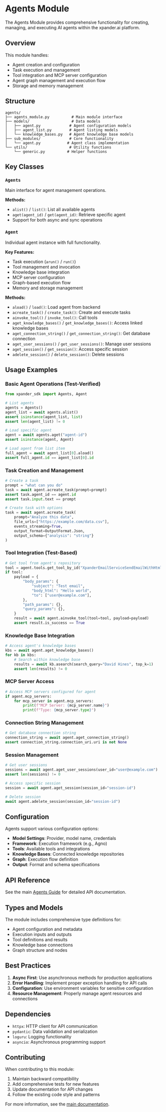 # Agents Module

The Agents Module provides comprehensive functionality for creating, managing, and executing AI agents within the xpander.ai platform.

## Overview

This module handles:
- Agent creation and configuration
- Task execution and management
- Tool integration and MCP server configuration
- Agent graph management and execution flow
- Storage and memory management

## Structure

```
agents/
├── agents_module.py          # Main module interface
├── models/                   # Data models
│   ├── agent.py             # Agent configuration models
│   ├── agent_list.py        # Agent listing models
│   └── knowledge_bases.py   # Agent knowledge base models
├── sub_modules/             # Core functionality
│   └── agent.py            # Agent class implementation
└── utils/                   # Utility functions
    └── generic.py          # Helper functions
```

## Key Classes

### `Agents`
Main interface for agent management operations.

**Methods:**
- `alist()` / `list()`: List all available agents
- `aget(agent_id)` / `get(agent_id)`: Retrieve specific agent
- Support for both async and sync operations

### `Agent`
Individual agent instance with full functionality.

**Key Features:**
- Task execution (`arun()` / `run()`)
- Tool management and invocation
- Knowledge base integration
- MCP server configuration
- Graph-based execution flow
- Memory and storage management

**Methods:**
- `aload()` / `load()`: Load agent from backend  
- `acreate_task()` / `create_task()`: Create and execute tasks
- `ainvoke_tool()` / `invoke_tool()`: Call tools
- `aget_knowledge_bases()` / `get_knowledge_bases()`: Access linked knowledge bases
- `aget_connection_string()` / `get_connection_string()`: Get database connection
- `aget_user_sessions()` / `get_user_sessions()`: Manage user sessions
- `aget_session()` / `get_session()`: Access specific session
- `adelete_session()` / `delete_session()`: Delete sessions

## Usage Examples

### Basic Agent Operations (Test-Verified)
```python
from xpander_sdk import Agents, Agent

# List agents
agents = Agents()
agent_list = await agents.alist()
assert isinstance(agent_list, list)
assert len(agent_list) != 0

# Load specific agent
agent = await agents.aget("agent-id")
assert isinstance(agent, Agent)

# Load agent from list item
full_agent = await agent_list[0].aload()
assert full_agent.id == agent_list[0].id
```

### Task Creation and Management
```python
# Create a task
prompt = "what can you do"
task = await agent.acreate_task(prompt=prompt)
assert task.agent_id == agent.id
assert task.input.text == prompt

# Create task with options
task = await agent.acreate_task(
    prompt="Analyze this data",
    file_urls=["https://example.com/data.csv"],
    events_streaming=True,
    output_format=OutputFormat.Json,
    output_schema={"analysis": "string"}
)
```

### Tool Integration (Test-Based)
```python
# Get tool from agent's repository
tool = agent.tools.get_tool_by_id("XpanderEmailServiceSendEmailWithHtmlOrTextContent")
if tool:
    payload = {
        "body_params": {
            "subject": "Test email",
            "body_html": "Hello world",
            "to": ["user@example.com"],
        },
        "path_params": {},
        "query_params": {},
    }
    result = await agent.ainvoke_tool(tool=tool, payload=payload)
    assert result.is_success == True
```

### Knowledge Base Integration
```python
# Access agent's knowledge bases
kbs = await agent.aget_knowledge_bases()
for kb in kbs:
    # Search within knowledge base
    results = await kb.asearch(search_query="David Hines", top_k=1)
    assert len(results) != 0
```

### MCP Server Access
```python
# Access MCP servers configured for agent
if agent.mcp_servers:
    for mcp_server in agent.mcp_servers:
        print(f"MCP Server: {mcp_server.name}")
        print(f"Type: {mcp_server.type}")
```

### Connection String Management
```python
# Get database connection string
connection_string = await agent.aget_connection_string()
assert connection_string.connection_uri.uri is not None
```

### Session Management
```python
# Get user sessions
sessions = await agent.aget_user_sessions(user_id="user@example.com")
assert len(sessions) != 0

# Access specific session
session = await agent.aget_session(session_id="session-id")

# Delete session
await agent.adelete_session(session_id="session-id")
```

## Configuration

Agents support various configuration options:

- **Model Settings**: Provider, model name, credentials
- **Framework**: Execution framework (e.g., Agno)
- **Tools**: Available tools and integrations
- **Knowledge Bases**: Connected knowledge repositories
- **Graph**: Execution flow definition
- **Output**: Format and schema specifications

## API Reference

See the main [Agents Guide](/docs/AGENTS.md) for detailed API documentation.

## Types and Models

The module includes comprehensive type definitions for:
- Agent configuration and metadata
- Execution inputs and outputs
- Tool definitions and results
- Knowledge base connections
- Graph structure and nodes

## Best Practices

1. **Async First**: Use asynchronous methods for production applications
2. **Error Handling**: Implement proper exception handling for API calls
3. **Configuration**: Use environment variables for sensitive configuration
4. **Resource Management**: Properly manage agent resources and connections

## Dependencies

- `httpx`: HTTP client for API communication
- `pydantic`: Data validation and serialization
- `loguru`: Logging functionality
- `asyncio`: Asynchronous programming support

## Contributing

When contributing to this module:
1. Maintain backward compatibility
2. Add comprehensive tests for new features
3. Update documentation for API changes
4. Follow the existing code style and patterns

For more information, see the [main documentation](/docs/AGENTS.md).
